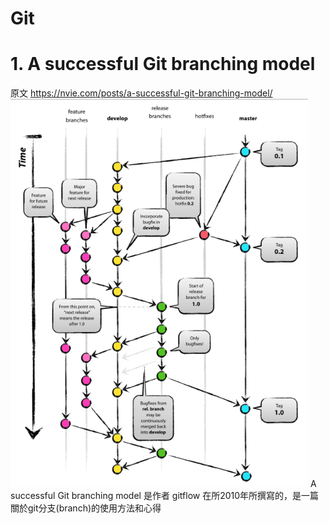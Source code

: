 # Git

# 1. A successful Git branching model
原文 https://nvie.com/posts/a-successful-git-branching-model/
![image](https://github.com/ITE03050654/Git-/blob/master/git_model.PNG)
 A successful Git branching model 是作者  gitflow 在所2010年所撰寫的，是一篇關於git分支(branch)的使用方法和心得

